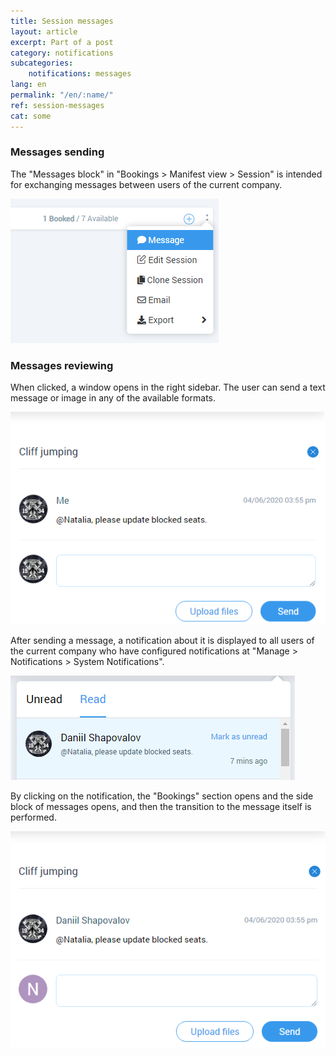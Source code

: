 ```yaml
---
title: Session messages
layout: article
excerpt: Part of a post
category: notifications
subcategories:
    notifications: messages
lang: en
permalink: "/en/:name/"
ref: session-messages
cat: some
---
```


### **Messages sending**

The "Messages block" in "Bookings > Manifest view > Session" is intended for exchanging messages between users of the current company.

![Session_messages1](/assets/images/session_messages1.png)

### **Messages reviewing**

When clicked, a window opens in the right sidebar. The user can send a text message or image in any of the available formats.

![Session_messages2](/assets/images/session_messages2.png)

After sending a message, a notification about it is displayed to all users of the current company who have configured notifications at "Manage > Notifications > System Notifications".

![Session_messages3](/assets/images/session_messages3.png)

By clicking on the notification, the "Bookings" section opens and the side block of messages opens, and then the transition to the message itself is performed.

![Session_messages4](/assets/images/session_messages4.png)


